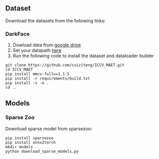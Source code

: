 ## Dataset
Download the datasets from the following links:

### DarkFace
1. Dowload data from [google drive](https://drive.google.com/file/d/1DuwSRvsYzDpOHdRYG5bk7E45IMDdp5pQ/view)
2. Set your datapath [here]()
3. Run the following code to install the dataset and dataloader builder
```
git clone https://github.com/cuiziteng/ICCV_MAET.git
cd ICCV_MAET
pip install mmcv-full==1.1.5
pip install -r requirements/build.txt
pip install -v -e .
cd ..
```

## Models

### Sparse Zoo
Download sparse model from sparsezoo:
```
pip install sparsezoo
pip install onnx2torch
mkdir models
python download_sparse_models.py
```